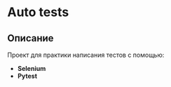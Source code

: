 # Auto tests
## Описание
Проект для практики написания тестов с помощью:
- **Selenium**
- **Pytest**